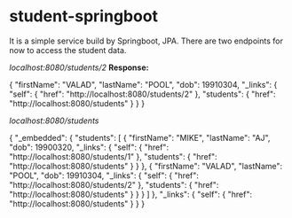 # student-springboot
It is a simple service build by Springboot, JPA. There are two endpoints for now to access the student data.

_localhost:8080/students/2_
**Response:**

{
     "firstName": "VALAD",
     "lastName": "POOL",
     "dob": 19910304,
     "_links": {
         "self": {
             "href": "http://localhost:8080/students/2"
         },
         "students": {
             "href": "http://localhost:8080/students"
         }
     }
 }

_localhost:8080/students_

{
    "_embedded": {
        "students": [
            {
                "firstName": "MIKE",
                "lastName": "AJ",
                "dob": 19900320,
                "_links": {
                    "self": {
                        "href": "http://localhost:8080/students/1"
                    },
                    "students": {
                        "href": "http://localhost:8080/students"
                    }
                }
            },
            {
                "firstName": "VALAD",
                "lastName": "POOL",
                "dob": 19910304,
                "_links": {
                    "self": {
                        "href": "http://localhost:8080/students/2"
                    },
                    "students": {
                        "href": "http://localhost:8080/students"
                    }
                }
            }
        ]
    },
    "_links": {
        "self": {
            "href": "http://localhost:8080/students"
        }
    }
}
